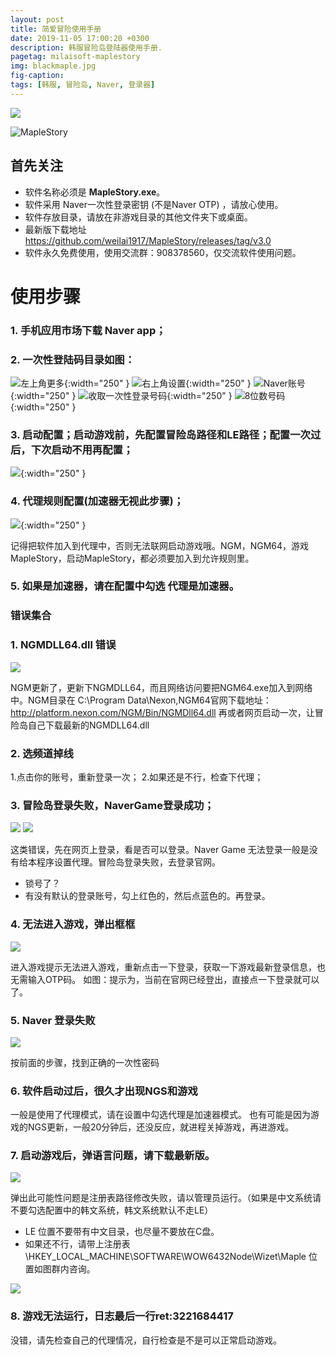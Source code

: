 ```yaml
---
layout: post
title: 简爱冒险使用手册
date: 2019-11-05 17:00:20 +0300
description: 韩服冒险岛登陆器使用手册.
pagetag: milaisoft-maplestory
img: blackmaple.jpg 
fig-caption: 
tags: [韩服, 冒险岛, Naver, 登录器]
---
```


![ ]({{site.baseurl}}/assets/img/milaisoft-maplestory/16.png)

![MapleStory]({{site.baseurl}}/assets/img/milaisoft-maplestory/maplestory.png)

## 首先关注

*	软件名称必须是  **MapleStory.exe**。
*	软件采用 Naver一次性登录密钥 (不是Naver OTP) ，请放心使用。
*	软件存放目录，请放在非游戏目录的其他文件夹下或桌面。
*	最新版下载地址 https://github.com/weilai1917/MapleStory/releases/tag/v3.0
*	软件永久免费使用，使用交流群：908378560，仅交流软件使用问题。

# 使用步骤
### 1. 手机应用市场下载 **Naver app**；

### 2. 一次性登陆码目录如图：

![左上角更多]({{site.baseurl}}/assets/img/milaisoft-maplestory/1.png){:width="250" }
![右上角设置]({{site.baseurl}}/assets/img/milaisoft-maplestory/2.jpg){:width="250" }
![Naver账号]({{site.baseurl}}/assets/img/milaisoft-maplestory/3.jpg){:width="250" }
![收取一次性登录号码]({{site.baseurl}}/assets/img/milaisoft-maplestory/4.jpg){:width="250" }
![8位数号码]({{site.baseurl}}/assets/img/milaisoft-maplestory/5.jpg){:width="250" }

### 3. 启动配置；启动游戏前，先配置冒险岛路径和LE路径；配置一次过后，下次启动不用再配置；

![ ]({{site.baseurl}}/assets/img/milaisoft-maplestory/6.png){:width="250" }

### 4. 代理规则配置(加速器无视此步骤)；

![ ]({{site.baseurl}}/assets/img/milaisoft-maplestory/7.png){:width="250" }

记得把软件加入到代理中，否则无法联网启动游戏哦。NGM，NGM64，游戏MapleStory，启动MapleStory，都必须要加入到允许规则里。

### 5. 如果是加速器，请在配置中勾选 代理是加速器。

### 错误集合
### 1. NGMDLL64.dll 错误

![ ]({{site.baseurl}}/assets/img/milaisoft-maplestory/8.png)

NGM更新了，更新下NGMDLL64，而且网络访问要把NGM64.exe加入到网络中。NGM目录在 C:\Program Data\Nexon,NGM64官网下载地址：http://platform.nexon.com/NGM/Bin/NGMDll64.dll 再或者网页启动一次，让冒险岛自己下载最新的NGMDLL64.dll

### 2. 选频道掉线
  1.点击你的账号，重新登录一次；
  2.如果还是不行，检查下代理；

### 3. 冒险岛登录失败，NaverGame登录成功；

![ ]({{site.baseurl}}/assets/img/milaisoft-maplestory/11.png)
![ ]({{site.baseurl}}/assets/img/milaisoft-maplestory/12.png)

这类错误，先在网页上登录，看是否可以登录。Naver Game 无法登录一般是没有给本程序设置代理。冒险岛登录失败，去登录官网。
  - 锁号了？ 
  - 有没有默认的登录账号，勾上红色的，然后点蓝色的。再登录。

### 4.	无法进入游戏，弹出框框

![ ]({{site.baseurl}}/assets/img/milaisoft-maplestory/13.png)

进入游戏提示无法进入游戏，重新点击一下登录，获取一下游戏最新登录信息，也无需输入OTP码。
如图：提示为，当前在官网已经登出，直接点一下登录就可以了。

### 5. Naver 登录失败

![ ]({{site.baseurl}}/assets/img/milaisoft-maplestory/14.png)

按前面的步骤，找到正确的一次性密码

### 6. 软件启动过后，很久才出现NGS和游戏

一般是使用了代理模式，请在设置中勾选代理是加速器模式。
也有可能是因为游戏的NGS更新，一般20分钟后，还没反应，就进程关掉游戏，再进游戏。

### 7. 启动游戏后，弹语言问题，请下载最新版。

![ ]({{site.baseurl}}/assets/img/milaisoft-maplestory/15.png)

弹出此可能性问题是注册表路径修改失败，请以管理员运行。（如果是中文系统请不要勾选配置中的韩文系统，韩文系统默认不走LE）
- LE 位置不要带有中文目录，也尽量不要放在C盘。
- 如果还不行，请带上注册表 \HKEY_LOCAL_MACHINE\SOFTWARE\WOW6432Node\Wizet\Maple 位置如图群内咨询。

![ ]({{site.baseurl}}/assets/img/milaisoft-maplestory/16.png)

### 8. 游戏无法运行，日志最后一行ret:3221684417

没错，请先检查自己的代理情况，自行检查是不是可以正常启动游戏。

